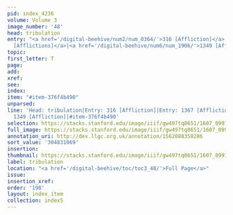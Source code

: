 ```yaml
---
pid: index_4236
volume: Volume 3
image_number: '48'
head: tribulation
entry: "<a href='/digital-beehive/num2/num_0364/'>316 [Affliction]</a>|<a href='/digital-beehive/num6/num_1942/'>1367
  [Afflictions]</a>|<a href='/digital-beehive/num6/num_1906/'>1349 [Affliction]</a>"
topic:
first_letter: T
page:
add:
xref:
see:
index:
item: "#item-376f4b490"
unparsed:
line: 'Head: tribulation|Entry: 316 [Affliction]|Entry: 1367 [Afflictions]|Entry:
  1349 [Affliction]|#item-376f4b490'
selection: https://stacks.stanford.edu/image/iiif/gw497tq8651/1607_0991/1822,1069,694,193/full/0/default.jpg
full_image: https://stacks.stanford.edu/image/iiif/gw497tq8651/1607_0991/full/full/0/default.jpg
annotation_uri: http://dev.llgc.org.uk/annotation/1562088358286
sort_value: '304831069'
insertion:
thumbnail: https://stacks.stanford.edu/image/iiif/gw497tq8651/1607_0991/1822,1069,694,193/150,/0/default.jpg
label: tribulation
location: "<a href='/digital-beehive/toc/toc3_48/'>Full Page</a>"
issue:
insertion_xref:
order: '198'
layout: index_item
collection: index5
---
```

